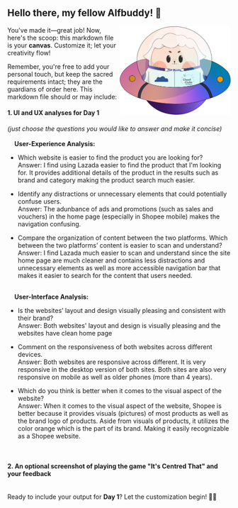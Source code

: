 ## Hello there, my fellow Alfbuddy! 💖

<img align="right" width="250px" src="../../assets/alf/alf-ufo.png">

You've made it—great job! Now, here's the scoop: this markdown file is your **canvas**. Customize it; let your creativity flow!

Remember, you're free to add your personal touch, but keep the sacred requirements intact; they are the guardians of order here. This markdown file should or may include:

#### 1. UI and UX analyses for Day 1

_(just choose the questions you would like to answer and make it concise)_
<br/><br/>
&nbsp;&nbsp;&nbsp;&nbsp;**User-Experience Analysis:**<br/>

-   Which website is easier to find the product you are looking for?<br/>
    Answer: I find using Lazada easier to find the product that I'm looking for. 
It provides additional details of the product in the results such as brand and category making the product search much easier.

-   Identify any distractions or unnecessary elements that could potentially confuse users.<br/>
    Answer: The adunbance of ads and promotions (such as sales and vouchers) in the home page (especially in Shopee mobile) makes the navigation confusing.

-   Compare the organization of content between the two platforms. Which between the two platforms’ content is easier to scan and understand?<br/>
    Answer: I find Lazada much easier to scan and understand since the site home page are much cleaner and contains less distractions and unnecessary elements as well as more accessible navigation bar that makes it easier to search for the content that users needed.

<br/> &nbsp;&nbsp;&nbsp;&nbsp;**User-Interface Analysis:**

-   Is the websites’ layout and design visually pleasing and consistent with their brand?<br/>
    Answer: Both websites' layout and design is visually pleasing and the websites have clean home page
    
-   Comment on the responsiveness of both websites across different devices.<br/>
    Answer: Both websites are responsive across different. It is very responsive in the desktop version of both sites. Both sites are also very responsive on mobile as well as older phones (more than 4 years).
    
-   Which do you think is better when it comes to the visual aspect of the website?<br/>
    Answer: When it comes to the visual aspect of the website, Shopee is better because it provides visuals (pictures) of most products as well as the brand logo of products. Aside from visuals of products, it utilizes the color orange which is the part of its brand. Making it easily recognizable as a Shopee website.
    
    <br>

#### 2. An **optional** screenshot of playing the game **"It's Centred That"** and your feedback

<br>Ready to include your output for **Day 1**? Let the customization begin! 🚀✨

<!-- You may now delete and modify the content of this file -->
